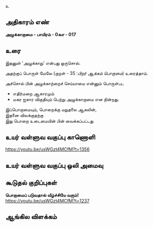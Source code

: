 உ


## அதிகாரம் எண்

**அழுக்காறாமை - பாயிரம் - 0கஎ - 017**

## உரை

இதனுள் 'அழுக்காறு' என்பது ஒருசொல்.

அதற்குப் பொருள் மேலே (குறள் - 35 :_பிறர் ஆக்கம் பொறாமை_) உரைத்தாம்.  

அச்சொல் பின் அழுக்காற்றைச் செய்யாமை என்னும் பொருள்பட  
* எதிர்மறை ஆகாரமும்  
* மகர ஐகார விகுதியும் பெற்று அழுக்காறாமை என நின்றது.  

இப்பொறாமையும், பொறைக்கு மறுதலை ஆகலின்,  
இதனை விலக்குதற்கு   
இது பொறை உடைமையின் பின் வைக்கப்பட்டது

## உயர் வள்ளுவ வகுப்பு காணொளி

https://youtu.be/usWGzt4MCfM?t=1356

## உயர் வள்ளுவ வகுப்பு ஒலி அமைவு 


## கூடுதல் குறிப்புகள்

**பொறாமைப் படுவதால் வீழ்ச்சியே வரும்!**    
https://youtu.be/usWGzt4MCfM?t=1237

## ஆங்கில விளக்கம்

